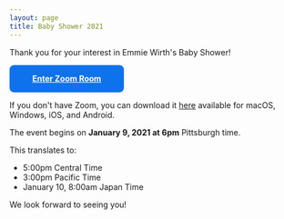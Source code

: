 ```yaml
---
layout: page
title: Baby Shower 2021
---
```


Thank you for your interest in Emmie Wirth's Baby Shower!

<a id="enter-button" href="https://zoom.us/j/5055924068?pwd=TkdHTk92QzhFT3hxTU9PdWVJL3Rmdz09">Enter Zoom Room</a>

If you don't have Zoom, you can download it [here](https://zoom.us/download) available for macOS, Windows, iOS, and Android.

The event begins on **January 9, 2021 at 6pm** Pittsburgh time.

This translates to:

- 5:00pm Central Time
- 3:00pm Pacific Time
- January 10, 8:00am Japan Time

We look forward to seeing you!

<style>
    #enter-button {
        color: white;
        display: inline-block;
        background: #0e72ed;
        padding: 8px 40px;
        font-weight: bold;
        border-radius: 8px;
        text-align: center;
        line-height: 32px;
    }
    #enter-button:hover {
        text-decoration: none;
        background: #2681f2;
    }
</style>



<script>
window.onload = function() {

//    window.location.href = "https://zoom.us/j/5055924068?pwd=TkdHTk92QzhFT3hxTU9PdWVJL3Rmdz09";
}
</script>
